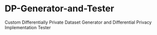 # DP-Generator-and-Tester
Custom Differentially Private Dataset Generator and Differential Privacy Implementation Tester
